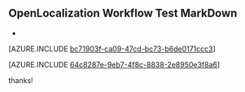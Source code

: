 ## OpenLocalization Workflow Test MarkDown
* 

[AZURE.INCLUDE [bc71903f-ca09-47cd-bc73-b6de0171ccc3](calleeMd1.md)]



[AZURE.INCLUDE [64c8287e-9eb7-4f8c-8838-2e8950e3f8a6](calleeMd2.md)]

 
thanks!